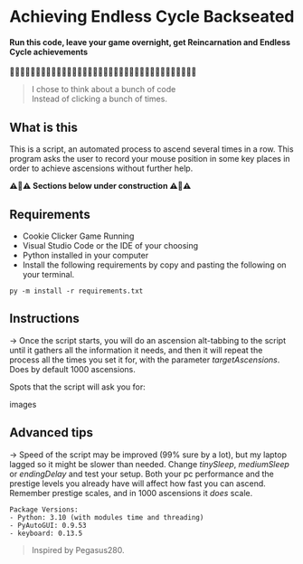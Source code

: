 # Achieving Endless Cycle Backseated
#### Run this code, leave your game overnight, get Reincarnation and Endless Cycle achievements

:cookie::cookie::cookie::cookie::cookie::cookie::cookie::cookie::cookie::cookie::cookie::cookie::cookie::cookie::cookie::cookie::cookie::cookie::cookie::cookie::cookie::cookie::cookie::cookie::cookie::cookie::cookie::cookie::cookie::cookie::cookie::cookie::cookie::cookie::cookie::cookie:

> I chose to think about a bunch of code   
> Instead of clicking a bunch of times.  
## What is this

This is a script, an automated process to ascend several times in a row. This program asks the user to record your mouse position in some key places in order to achieve ascensions without further help.

__**:warning::construction::warning: Sections below under construction :warning::construction::warning:**__
## Requirements

- Cookie Clicker Game Running
- Visual Studio Code or the IDE of your choosing
- Python installed in your computer
- Install the following requirements by copy and pasting the following on your terminal.
````
py -m install -r requirements.txt
````

## Instructions

\-> Once the script starts, you will do an ascension alt-tabbing to the script until it gathers all the information it needs, and then it will repeat the process all the times you set it for, with the parameter _targetAscensions_. Does by default 1000 ascensions.

Spots that the script will ask you for:

images

## Advanced tips

\-> Speed of the script may be improved (99% sure by a lot), but my laptop lagged so it might be slower than needed. Change _tinySleep_, _mediumSleep_ or _endingDelay_ and test your setup. Both your pc performance and the prestige levels you already have will affect how fast you can ascend. Remember prestige scales, and in 1000 ascensions it _does_ scale.

````
Package Versions:
- Python: 3.10 (with modules time and threading)
- PyAutoGUI: 0.9.53
- keyboard: 0.13.5
````

> Inspired by Pegasus280.

